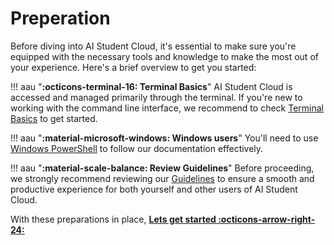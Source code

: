# Preperation
Before diving into AI Student Cloud, it's essential to make sure you're equipped with the necessary tools and knowledge to make the most out of your experience. Here's a brief overview to get you started:

!!! aau "<span class="no-callout-icon" style="color: var(--md-primary-fg-color); font-weight: 700;">:octicons-terminal-16: Terminal Basics</span>"
    AI Student Cloud is accessed and managed primarily through the terminal. If you're new to working with the command line interface, we recommend to check [Terminal Basics](/courses/terminal-basics) to get started.

!!! aau "<span style="color: var(--md-primary-fg-color); font-weight: 700;">:material-microsoft-windows: Windows users</span>"
    You'll need to use [Windows PowerShell](https://learn.microsoft.com/en-us/powershell/scripting/overview?) to follow our documentation effectively.

!!! aau "<span style="color: var(--md-primary-fg-color); font-weight: 700;">:material-scale-balance: Review Guidelines</span>"
    Before proceeding, we strongly recommend reviewing our [Guidelines](/guidelines) to ensure a smooth and productive experience for both yourself and other users of AI Student Cloud.

With these preparations in place, <span style="color: var(--md-primary-fg-color); font-weight: 700;"><a href="/getting-started/login/">Lets get started :octicons-arrow-right-24:</a></span>



